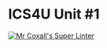 # ICS4U Unit #1

[![Mr Coxall's Super Linter](https://github.com/ICS4U-Templates/ICS4U-Unit1-Andi-Cucka/workflows/Mr%20Coxall's%20Super%20Linter/badge.svg)](https://github.com/ICS4U-Templates/ICS4U-Unit1-Andi-Cucka/actions/)
